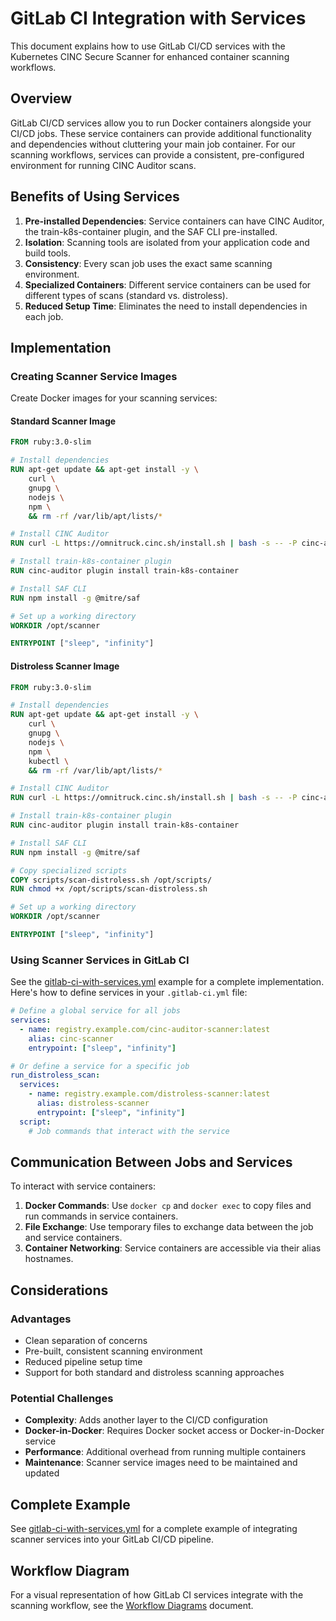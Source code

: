 # GitLab CI Integration with Services

This document explains how to use GitLab CI/CD services with the Kubernetes CINC Secure Scanner for enhanced container scanning workflows.

## Overview

GitLab CI/CD services allow you to run Docker containers alongside your CI/CD jobs. These service containers can provide additional functionality and dependencies without cluttering your main job container. For our scanning workflows, services can provide a consistent, pre-configured environment for running CINC Auditor scans.

## Benefits of Using Services

1. **Pre-installed Dependencies**: Service containers can have CINC Auditor, the train-k8s-container plugin, and the SAF CLI pre-installed.
2. **Isolation**: Scanning tools are isolated from your application code and build tools.
3. **Consistency**: Every scan job uses the exact same scanning environment.
4. **Specialized Containers**: Different service containers can be used for different types of scans (standard vs. distroless).
5. **Reduced Setup Time**: Eliminates the need to install dependencies in each job.

## Implementation

### Creating Scanner Service Images

Create Docker images for your scanning services:

#### Standard Scanner Image

```dockerfile
FROM ruby:3.0-slim

# Install dependencies
RUN apt-get update && apt-get install -y \
    curl \
    gnupg \
    nodejs \
    npm \
    && rm -rf /var/lib/apt/lists/*

# Install CINC Auditor
RUN curl -L https://omnitruck.cinc.sh/install.sh | bash -s -- -P cinc-auditor

# Install train-k8s-container plugin
RUN cinc-auditor plugin install train-k8s-container

# Install SAF CLI
RUN npm install -g @mitre/saf

# Set up a working directory
WORKDIR /opt/scanner

ENTRYPOINT ["sleep", "infinity"]
```

#### Distroless Scanner Image

```dockerfile
FROM ruby:3.0-slim

# Install dependencies
RUN apt-get update && apt-get install -y \
    curl \
    gnupg \
    nodejs \
    npm \
    kubectl \
    && rm -rf /var/lib/apt/lists/*

# Install CINC Auditor
RUN curl -L https://omnitruck.cinc.sh/install.sh | bash -s -- -P cinc-auditor

# Install train-k8s-container plugin
RUN cinc-auditor plugin install train-k8s-container

# Install SAF CLI
RUN npm install -g @mitre/saf

# Copy specialized scripts
COPY scripts/scan-distroless.sh /opt/scripts/
RUN chmod +x /opt/scripts/scan-distroless.sh

# Set up a working directory
WORKDIR /opt/scanner

ENTRYPOINT ["sleep", "infinity"]
```

### Using Scanner Services in GitLab CI

See the [gitlab-ci-with-services.yml](../../gitlab-examples/gitlab-ci-with-services.yml) example for a complete implementation. Here's how to define services in your `.gitlab-ci.yml` file:

```yaml
# Define a global service for all jobs
services:
  - name: registry.example.com/cinc-auditor-scanner:latest
    alias: cinc-scanner
    entrypoint: ["sleep", "infinity"]

# Or define a service for a specific job
run_distroless_scan:
  services:
    - name: registry.example.com/distroless-scanner:latest
      alias: distroless-scanner
      entrypoint: ["sleep", "infinity"]
  script:
    # Job commands that interact with the service
```

## Communication Between Jobs and Services

To interact with service containers:

1. **Docker Commands**: Use `docker cp` and `docker exec` to copy files and run commands in service containers.
2. **File Exchange**: Use temporary files to exchange data between the job and service containers.
3. **Container Networking**: Service containers are accessible via their alias hostnames.

## Considerations

### Advantages

- Clean separation of concerns
- Pre-built, consistent scanning environment
- Reduced pipeline setup time
- Support for both standard and distroless scanning approaches

### Potential Challenges

- **Complexity**: Adds another layer to the CI/CD configuration
- **Docker-in-Docker**: Requires Docker socket access or Docker-in-Docker service
- **Performance**: Additional overhead from running multiple containers
- **Maintenance**: Scanner service images need to be maintained and updated

## Complete Example

See [gitlab-ci-with-services.yml](../../gitlab-examples/gitlab-ci-with-services.yml) for a complete example of integrating scanner services into your GitLab CI/CD pipeline.

## Workflow Diagram

For a visual representation of how GitLab CI services integrate with the scanning workflow, see the [Workflow Diagrams](../overview/workflows.md) document.